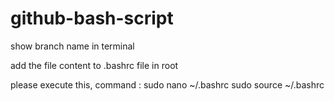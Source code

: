 # github-bash-script
show branch name in terminal

add the file content to .bashrc file in root

please execute this, command : sudo nano ~/.bashrc
sudo  source ~/.bashrc
